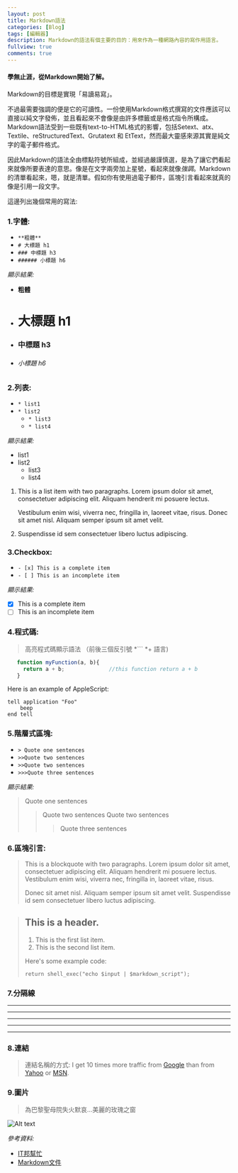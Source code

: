 ```yaml
---
layout: post
title: Markdown語法
categories: [Blog]
tags: [編輯器]
description: Markdown的語法有個主要的目的：用來作為一種網路內容的寫作用語言。
fullview: true
comments: true
---
```



#### 學無止涯，從Markdown開始了解。

Markdown的目標是實現「易讀易寫」。

不過最需要強調的便是它的可讀性。一份使用Markdown格式撰寫的文件應該可以直接以純文字發佈，並且看起來不會像是由許多標籤或是格式指令所構成。Markdown語法受到一些既有text-to-HTML格式的影響，包括Setext、atx、Textile、reStructuredText、Grutatext 和 EtText，然而最大靈感來源其實是純文字的電子郵件格式。

因此Markdown的語法全由標點符號所組成，並經過嚴謹慎選，是為了讓它們看起來就像所要表達的意思。像是在文字兩旁加上星號，看起來就像*強調*。Markdown的清單看起來，嗯，就是清單。假如你有使用過電子郵件，區塊引言看起來就真的像是引用一段文字。

這邊列出幾個常用的寫法:

### 1.字體: ### 
* `**粗體**`
* `# 大標題 h1`
* `### 中標題 h3`
* `###### 小標題 h6`

_顯示結果:_

* **粗體**
* # 大標題 h1
* ### 中標題 h3
* ###### 小標題 h6

### 2.列表: ###
* `* list1`
* `* list2`
  * `* list3` 
  * `* list4`

_顯示結果:_

* list1
* list2
  * list3 
  * list4

1.  This is a list item with two paragraphs. Lorem ipsum dolor
    sit amet, consectetuer adipiscing elit. Aliquam hendrerit
    mi posuere lectus.

    Vestibulum enim wisi, viverra nec, fringilla in, laoreet
    vitae, risus. Donec sit amet nisl. Aliquam semper ipsum
    sit amet velit.

2.  Suspendisse id sem consectetuer libero luctus adipiscing.


### 3.Checkbox: ###
* `- [x] This is a complete item`
* `- [ ] This is an incomplete item`

_顯示結果:_

- [x] This is a complete item
- [ ] This is an incomplete item

### 4.程式碼: ###
>高亮程式碼顯示語法 （前後三個反引號 *``` *+ 語言)

```js
   function myFunction(a, b){
   	 return a + b;				//this function return a + b
   }
```
Here is an example of AppleScript:

    tell application "Foo"
        beep
    end tell


### 5.階層式區塊: ###
* `> Quote one sentences`
* `>>Quote two sentences`
* `>>Quote two sentences`
* `>>>Quote three sentences`

_顯示結果:_

> Quote one sentences
>>Quote two sentences
>>Quote two sentences
>>>Quote three sentences

### 6.區塊引言: ###
> This is a blockquote with two paragraphs. Lorem ipsum dolor sit amet,
consectetuer adipiscing elit. Aliquam hendrerit mi posuere lectus.
Vestibulum enim wisi, viverra nec, fringilla in, laoreet vitae, risus.
>
> Donec sit amet nisl. Aliquam semper ipsum sit amet velit. Suspendisse
id sem consectetuer libero luctus adipiscing.

> ## This is a header.
> 
> 1.   This is the first list item.
> 2.   This is the second list item.
> 
> Here's some example code:
> 
>     return shell_exec("echo $input | $markdown_script");

### 7.分隔線 ###
* * *

***

*****

- - -

---------------------------------------

### 8.連結 ###
>連結名稱的方式:
I get 10 times more traffic from [Google][] than from
[Yahoo][] or [MSN][].

  [google]: http://google.com/        "Google"
  [yahoo]:  http://search.yahoo.com/  "Yahoo Search"
  [msn]:    http://search.msn.com/    "MSN Search"

### 9.圖片 ###
>為巴黎聖母院失火默哀...美麗的玫瑰之窗

![Alt text](/Blog/images/picture.jpg)



_參考資料:_

* [IT邦幫忙](https://ithelp.ithome.com.tw/articles/10203758?sc=iThelpR)
* [Markdown文件](https://markdown.tw/#autoescape)